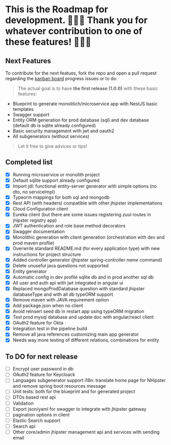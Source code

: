 # This is the Roadmap for development. 🎉🎉🎉 Thank you for whatever contribution to one of these features! 🎉🎉🎉

## Next Features
To contribute for the next featues, fork the repo and open a pull request regarding the [kanban board](https://github.com/jhipster/generator-jhipster-nodejs/projects/1?fullscreen=true) progress issues or to do. 

> The actual goal is to have **the first release (1.0.0)** with these basic features:

* Blueprint to generate monolitich/microservice app with NestJS basic templates
* Swagger support
* Entity ORM generation for prod database (sql) and dev database (default db is sqlite already configured)
* Basic security management with jwt and oauth2
* All subgenerators (without services)

> Let it free to give advices or tips!

## Completed list

- [x] Running microservice or monolith project
- [x] Default sqlite support already configured
- [x] Import jdl: functional entity-server generator with simple options (no dto, no serviceImpl)
- [x] Typeorm mappings for both sql and mongodb 
- [x] Rest API (with headers) compatible with other jhipster implementations
- [x] Cloud Configuration client
- [x] Eureka client (but there are some issues registering zuul routes in jhipster registry app)
- [x] JWT authentication and role base method decorators
- [x] Swagger documentation
- [x] Monolithic generation with client generation (orchestration with dev and prod maven profile)
- [x] Overwrite standard README.md (for every application type) with new instructions for project structure
- [x] Added controller generator (jhipster spring-controller _name_ command)
- [x] Delete unuseful java questions not supported 
- [x] Entity generator
- [x] Automatic config in dev profile sqlite db and in prod another sql db
- [x] All user and auth api with jwt integrated in angular ui
- [x] Replaced mongoProdDatabase question with standard jhipster databaseType and with all db typeORM support
- [x] Remove maven with JAVA requirement option
- [x] Add package.json when no client
- [x] Avoid reinsert seed db in restart app using typeORM migration
- [x] Test prod mysql database and update doc with angular/react client
- [x] OAuth2 feature for Okta
- [x] Integration test in the pipeline build
- [x] Remove all java references customizing main app generator
- [x] Needs way more testing of different relations, combinations for entity

## To DO for next release

- [ ] Encrypt user password in db
- [ ] OAuth2 feature for Keycloack
- [ ] Languages subgenerator support i18n: translate home page for NHipster and remove spring boot resources message 
- [ ] Unit tests: both for the blueprint and for generated project
- [ ] DTOs based rest api
- [ ] Validation
- [ ] Export json/yaml for swagger to integrate with jhipster gateway
- [ ] pagination options in client
- [ ] Elastic Search support
- [ ] Search api
- [ ] Other core/admin jhipster management api and services with sending email
